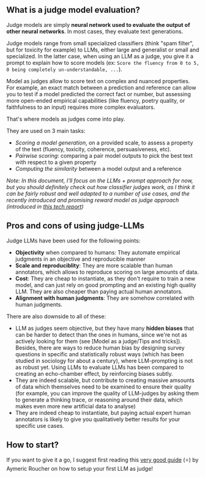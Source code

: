 ## What is a judge model evaluation?
Judge models are simply **neural network used to evaluate the output of other neural networks**. In most cases, they evaluate text generations. 

Judge models range from small specialized classifiers (think "spam filter", but for toxicity for example) to LLMs, either large and generalist or small and specialized. In the latter case, when using an LLM as a judge, you give it a prompt to explain how to score models (ex: `Score the fluency from 0 to 5, 0 being completely un-understandable, ...`). 

Model as judges allow to score text on complex and nuanced properties. 
For example, an exact match between a prediction and reference can allow you to test if a model predicted the correct fact or number, but assessing more open-ended empirical capabilities (like fluency, poetry quality, or faithfulness to an input) requires more complex evaluators. 

That's where models as judges come into play. 

They are used on 3 main tasks:
- *Scoring a model generation*, on a provided scale, to assess a property of the text (fluency, toxicity, coherence, persuasiveness, etc).
- *Pairwise scoring*: comparing a pair model outputs to pick the best text with respect to a given property
- *Computing the similarity* between a model output and a reference 

*Note: In this document, I'll focus on the LLMs + prompt approach for now, but you should definitely check out how classifier judges work, as I think it can be fairly robust and well adapted to a number of use cases, and the recently introduced and promising reward model as judge approach (introduced in [this tech report](https://research.nvidia.com/publication/2024-06_nemotron-4-340b))*

## Pros and cons of using judge-LLMs
Judge LLMs have been used for the following points:
- **Objectivity** when compared to humans: They automate empirical judgments in an objective and reproducible manner
- **Scale and reproduciblity**: They are more scalable than human annotators, which allows to reproduce scoring on large amounts of data.
- **Cost**: They are cheap to instantiate, as they don't require to train a new model, and can just rely on good prompting and an existing high quality LLM. They are also cheaper than paying actual human annotators.
- **Alignment with human judgments**: They are somehow correlated with human judgments.

There are also downside to all of these:
- LLM as judges seem objective, but they have many **hidden biases** that can be harder to detect than the ones in humans, since we're not as actively looking for them (see [Model as a judge/Tips and tricks]). Besides, there are ways to reduce human bias by designing survey questions in specific and statistically robust ways (which has been studied in sociology for about a century), where LLM-prompting is not as robust yet. Using LLMs to evaluate LLMs has been compared to creating an echo-chamber effect, by reinforcing biases subtly.
- They are indeed scalable, but contribute to creating massive amsounts of data which themselves need to be examined to ensure their quality (for example, you can improve the quality of LLM-judges by asking them to generate a thinking trace, or reasoning around their data, which makes even more new artificial data to analyse)
- They are indeed cheap to instantiate, but paying actual expert human annotators is likely to give you qualitatively better results for your specific use cases.

## How to start?
If you want to give it a go, I suggest first reading this [very good guide](https://huggingface.co/learn/cookbook/en/llm_judge) (⭐) by Aymeric Roucher on how to setup your first LLM as judge!
